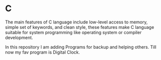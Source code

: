 # C

The main features of C language include low-level access to memory, simple set of keywords, and clean style, these features make C language suitable for system programming like operating system or compiler development.

In this repository I am adding Programs for backup and helping others.
Till now my fav program is Digital Clock.


